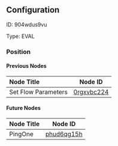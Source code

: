 # 
## Configuration
ID:  904wdus9vu

Type: EVAL 








### Position

#### Previous Nodes
| Node Title | Node ID |
| :------------- | ------------ |
| Set Flow Parameters | [0rgxvbc224](./0rgxvbc224.md) | 
 
 #### Future Nodes
| Node Title | Node ID |
| :------------- | ------------ |
| PingOne |[phud6qg15h](./phud6qg15h.md) | 